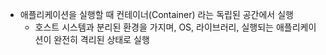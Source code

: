 - 애플리케이션을 실행할 때 컨테이너(Container) 라는 독립된 공간에서 실행
  - 호스트 시스템과 분리된 환경을 가지며, OS, 라이브러리, 실행되는 애플리케이션이 완전히 격리된 상태로 실행